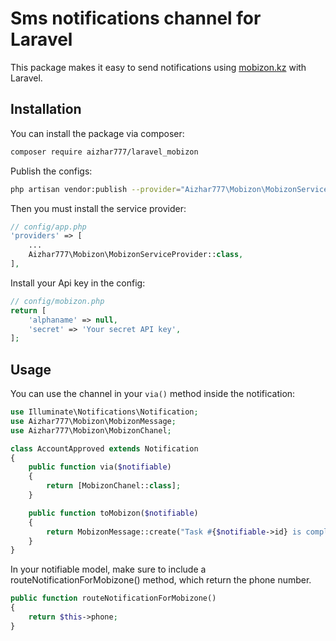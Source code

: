 # Sms notifications channel for Laravel
This package makes it easy to send notifications using [mobizon.kz](//mobizon.kz) with Laravel.

## Installation

You can install the package via composer:

```bash
composer require aizhar777/laravel_mobizon
```

Publish the configs:
```bash
php artisan vendor:publish --provider="Aizhar777\Mobizon\MobizonServiceProvider"
```

Then you must install the service provider:
```php
// config/app.php
'providers' => [
    ...
    Aizhar777\Mobizon\MobizonServiceProvider::class,
],
```

Install your Api key in the config:
```php
// config/mobizon.php
return [
    'alphaname' => null,
    'secret' => 'Your secret API key',
];
```

## Usage

You can use the channel in your `via()` method inside the notification:

```php
use Illuminate\Notifications\Notification;
use Aizhar777\Mobizon\MobizonMessage;
use Aizhar777\Mobizon\MobizonChanel;

class AccountApproved extends Notification
{
    public function via($notifiable)
    {
        return [MobizonChanel::class];
    }

    public function toMobizon($notifiable)
    {
        return MobizonMessage::create("Task #{$notifiable->id} is complete!");
    }
}
```

In your notifiable model, make sure to include a routeNotificationForMobizone() method, which return the phone number.

```php
public function routeNotificationForMobizone()
{
    return $this->phone;
}
```